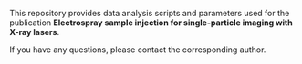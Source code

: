 This repository provides data analysis scripts and parameters used for the publication 
**Electrospray sample injection for single-particle imaging with X-ray lasers**.

If you have any questions, please contact the corresponding author.
